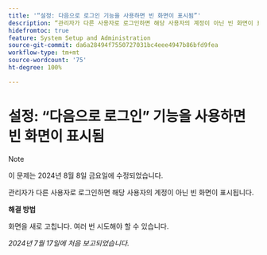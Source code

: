 ```yaml
---
title: '“설정: 다음으로 로그인 기능을 사용하면 빈 화면이 표시됨”'
description: “관리자가 다른 사용자로 로그인하면 해당 사용자의 계정이 아닌 빈 화면이 표시됩니다.”
hidefromtoc: true
feature: System Setup and Administration
source-git-commit: da6a28494f7550727031bc4eee4947b86bfd9fea
workflow-type: tm+mt
source-wordcount: '75'
ht-degree: 100%

---
```



# 설정: “다음으로 로그인” 기능을 사용하면 빈 화면이 표시됨

>[!NOTE]
>
>이 문제는 2024년 8월 8일 금요일에 수정되었습니다.

관리자가 다른 사용자로 로그인하면 해당 사용자의 계정이 아닌 빈 화면이 표시됩니다.

**해결 방법**

화면을 새로 고칩니다. 여러 번 시도해야 할 수 있습니다.

_2024년 7월 17일에 처음 보고되었습니다._
